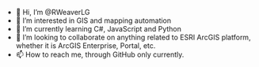 - 👋 Hi, I’m @RWeaverLG
- 👀 I’m interested in GIS and mapping automation
- 🌱 I’m currently learning C#, JavaScript and Python
- 💞️ I’m looking to collaborate on anything related to ESRI ArcGIS platform, whether it is ArcGIS Enterprise, Portal, etc.
- 📫 How to reach me, through GitHub only currently.

<!---
RWeaverLG/RWeaverLG is a ✨ special ✨ repository because its `README.md` (this file) appears on your GitHub profile.
You can click the Preview link to take a look at your changes.
--->
